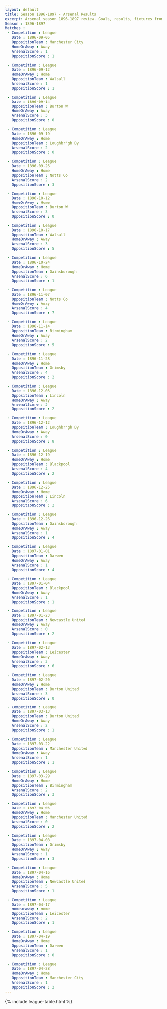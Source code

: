 ```yaml
---
layout: default
title: Season 1896-1897 - Arsenal Results 
excerpt: Arsenal season 1896-1897 review. Goals, results, fixtures from the 1896-1897 season on History of Arsenal Football Club
Season : 1896-1897
Matches :
 - Competition : League
   Date : 1896-09-05
   OppositionTeam : Manchester City
   HomeOrAway : Away
   ArsenalScore : 1
   OppositionScore : 1

 - Competition : League
   Date : 1896-09-12
   HomeOrAway : Home
   OppositionTeam : Walsall
   ArsenalScore : 1
   OppositionScore : 1

 - Competition : League
   Date : 1896-09-14
   OppositionTeam : Burton W
   HomeOrAway : Away
   ArsenalScore : 3
   OppositionScore : 0

 - Competition : League
   Date : 1896-09-19
   HomeOrAway : Home
   OppositionTeam : Loughbr'gh Dy
   ArsenalScore : 2
   OppositionScore : 0

 - Competition : League
   Date : 1896-09-26
   HomeOrAway : Home
   OppositionTeam : Notts Co
   ArsenalScore : 2
   OppositionScore : 3

 - Competition : League
   Date : 1896-10-12
   HomeOrAway : Home
   OppositionTeam : Burton W
   ArsenalScore : 3
   OppositionScore : 0

 - Competition : League
   Date : 1896-10-17
   OppositionTeam : Walsall
   HomeOrAway : Away
   ArsenalScore : 3
   OppositionScore : 5

 - Competition : League
   Date : 1896-10-24
   HomeOrAway : Home
   OppositionTeam : Gainsborough
   ArsenalScore : 6
   OppositionScore : 1

 - Competition : League
   Date : 1896-11-07
   OppositionTeam : Notts Co
   HomeOrAway : Away
   ArsenalScore : 4
   OppositionScore : 7

 - Competition : League
   Date : 1896-11-14
   OppositionTeam : Birmingham
   HomeOrAway : Away
   ArsenalScore : 2
   OppositionScore : 5

 - Competition : League
   Date : 1896-11-28
   HomeOrAway : Home
   OppositionTeam : Grimsby
   ArsenalScore : 4
   OppositionScore : 2

 - Competition : League
   Date : 1896-12-03
   OppositionTeam : Lincoln
   HomeOrAway : Away
   ArsenalScore : 3
   OppositionScore : 2

 - Competition : League
   Date : 1896-12-12
   OppositionTeam : Loughbr'gh Dy
   HomeOrAway : Away
   ArsenalScore : 0
   OppositionScore : 8

 - Competition : League
   Date : 1896-12-19
   HomeOrAway : Home
   OppositionTeam : Blackpool
   ArsenalScore : 4
   OppositionScore : 2

 - Competition : League
   Date : 1896-12-25
   HomeOrAway : Home
   OppositionTeam : Lincoln
   ArsenalScore : 6
   OppositionScore : 2

 - Competition : League
   Date : 1896-12-26
   OppositionTeam : Gainsborough
   HomeOrAway : Away
   ArsenalScore : 1
   OppositionScore : 4

 - Competition : League
   Date : 1897-01-01
   OppositionTeam : Darwen
   HomeOrAway : Away
   ArsenalScore : 1
   OppositionScore : 4

 - Competition : League
   Date : 1897-01-04
   OppositionTeam : Blackpool
   HomeOrAway : Away
   ArsenalScore : 1
   OppositionScore : 1

 - Competition : League
   Date : 1897-01-23
   OppositionTeam : Newcastle United
   HomeOrAway : Away
   ArsenalScore : 0
   OppositionScore : 2

 - Competition : League
   Date : 1897-02-13
   OppositionTeam : Leicester
   HomeOrAway : Away
   ArsenalScore : 3
   OppositionScore : 6

 - Competition : League
   Date : 1897-02-20
   HomeOrAway : Home
   OppositionTeam : Burton United
   ArsenalScore : 3
   OppositionScore : 0

 - Competition : League
   Date : 1897-03-13
   OppositionTeam : Burton United
   HomeOrAway : Away
   ArsenalScore : 2
   OppositionScore : 1

 - Competition : League
   Date : 1897-03-22
   OppositionTeam : Manchester United
   HomeOrAway : Away
   ArsenalScore : 1
   OppositionScore : 1

 - Competition : League
   Date : 1897-03-29
   HomeOrAway : Home
   OppositionTeam : Birmingham
   ArsenalScore : 2
   OppositionScore : 3

 - Competition : League
   Date : 1897-04-03
   HomeOrAway : Home
   OppositionTeam : Manchester United
   ArsenalScore : 0
   OppositionScore : 2

 - Competition : League
   Date : 1897-04-08
   OppositionTeam : Grimsby
   HomeOrAway : Away
   ArsenalScore : 1
   OppositionScore : 3

 - Competition : League
   Date : 1897-04-16
   HomeOrAway : Home
   OppositionTeam : Newcastle United
   ArsenalScore : 5
   OppositionScore : 1

 - Competition : League
   Date : 1897-04-17
   HomeOrAway : Home
   OppositionTeam : Leicester
   ArsenalScore : 2
   OppositionScore : 1

 - Competition : League
   Date : 1897-04-19
   HomeOrAway : Home
   OppositionTeam : Darwen
   ArsenalScore : 1
   OppositionScore : 0

 - Competition : League
   Date : 1897-04-28
   HomeOrAway : Home
   OppositionTeam : Manchester City
   ArsenalScore : 1
   OppositionScore : 2
---
```



{% include league-table.html %}